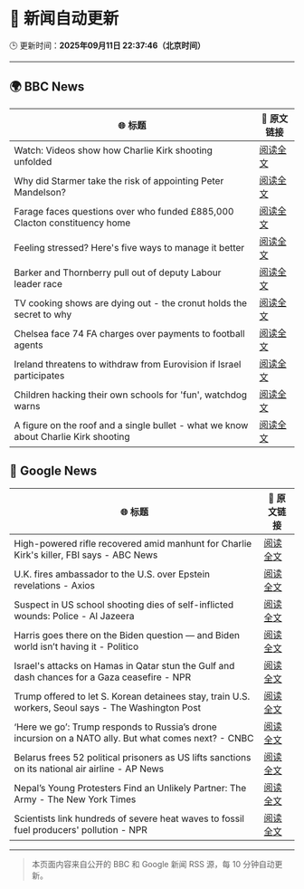 # 🧠 新闻自动更新

🕒 更新时间：**2025年09月11日 22:37:46（北京时间）**

---

## 🌍 BBC News

| 🌐 标题 | 🔗 原文链接 |
|--------|-------------|
| Watch: Videos show how Charlie Kirk shooting unfolded | [阅读全文](https://www.bbc.com/news/videos/ckg3xp9g9zwo?at_medium=RSS&at_campaign=rss) |
| Why did Starmer take the risk of appointing Peter Mandelson? | [阅读全文](https://www.bbc.com/news/articles/cjd1egrlj0mo?at_medium=RSS&at_campaign=rss) |
| Farage faces questions over who funded £885,000 Clacton constituency home | [阅读全文](https://www.bbc.com/news/articles/ce845w70g0yo?at_medium=RSS&at_campaign=rss) |
| Feeling stressed? Here's five ways to manage it better | [阅读全文](https://www.bbc.com/news/articles/cg42zq7nqxwo?at_medium=RSS&at_campaign=rss) |
| Barker and Thornberry pull out of deputy Labour leader race | [阅读全文](https://www.bbc.com/news/articles/cg7dzejkz4ro?at_medium=RSS&at_campaign=rss) |
| TV cooking shows are dying out - the cronut holds the secret to why | [阅读全文](https://www.bbc.com/news/articles/c0jq1d63l7lo?at_medium=RSS&at_campaign=rss) |
| Chelsea face 74 FA charges over payments to football agents | [阅读全文](https://www.bbc.com/sport/football/articles/c8643dp5043o?at_medium=RSS&at_campaign=rss) |
| Ireland threatens to withdraw from Eurovision if Israel participates | [阅读全文](https://www.bbc.com/news/articles/c5yvd8158ywo?at_medium=RSS&at_campaign=rss) |
| Children hacking their own schools for 'fun', watchdog warns | [阅读全文](https://www.bbc.com/news/articles/c203pedz58go?at_medium=RSS&at_campaign=rss) |
| A figure on the roof and a single bullet - what we know about Charlie Kirk shooting | [阅读全文](https://www.bbc.com/news/articles/cy04p4x21e5o?at_medium=RSS&at_campaign=rss) |

## 📰 Google News

| 🌐 标题 | 🔗 原文链接 |
|--------|-------------|
| High-powered rifle recovered amid manhunt for Charlie Kirk's killer, FBI says - ABC News | [阅读全文](https://news.google.com/rss/articles/CBMiowFBVV95cUxQNG1TZ2pib1pNRzhwdEU1SlpXQkFlUndlRnJ5VEo3RDlEVHplSDF6M0x6OVg5aEZNT2ZnM2x0Tm51SXFyOWhaQUYzSF9NZmtxYWxjRFhOV0cxS1VWdVBYUlNBeFBlRFJja0RHd2lWZi1zV1lUMnJEbDUyOC1vMzhWcTFQOVRZSk9hRWgxaUFzTzA2czN3M2prNDVhTWVOMXkteURv0gGoAUFVX3lxTE9HMU1neEN3OVNNNndJeVVkUUxFVURwaFhPN1hDNkgwUVdTaXJKUk9QdkZKc3ZyYzJBd0lYUkd6bVhMdF81SV9keFk2ZllyRFV6TjUwcVFsQmowbFZjSzlhNGY5NWZESlNhdVo1MFBCU0N1bDhBemZJb1lqemtDSGJfUUZaaG9zWlJ2eVFsWVNnc01Sa1RfME4yREF3a1BGcFJDUnNtMHBtMw?oc=5) |
| U.K. fires ambassador to the U.S. over Epstein revelations - Axios | [阅读全文](https://news.google.com/rss/articles/CBMihgFBVV95cUxOMGE3clNfTVROTmlZRzRLeEZSeExTYUFvN1FoTENuckdGRlR5UWJYM1Q5RHk2TXBYR1V1bnJ1SzVuSVpPVlQtOUhyUVdSYlBid2tkLTl6UlZuVVZQUVlRZ284cjJ6NEF2VXFzaUJTbVZ0UFRJMmZya0hhRkVaM1ZnWWJTUGc1UQ?oc=5) |
| Suspect in US school shooting dies of self-inflicted wounds: Police - Al Jazeera | [阅读全文](https://news.google.com/rss/articles/CBMiqwFBVV95cUxPekpVa2ZseEJ2d3FxV0FpZ1pERVBjNkpZa2ZqNzMzMWE0eFUzbGN6M0NGU2l5SlNYbzd2YkFubll6dHZ5dm5yVG5iQUVmNXczV1phUkNiXzRNUEFNM3ZHNzMxbTNPdGlNc1ZwZDJyOGtZNnZvdGJscmp1b05nMEVEejNXVzVNNEFVVHc2d2VZOWhyd0p0aVVjb21iNnVIQ3FDODJNVUZvWi0wREHSAbABQVVfeXFMUF9vclpLMklOOWFCTHlPZWhITkJyNVd6UmRUbTJzX3pOcExqSnl6cWVCUDF3d1FLM3FiUUY4SURaTmJRWUVmaUwyaHBxWDNNLTR2RDdSTmlHY2FQQWlEcUhXQzNyTENzUDNVYWZzNWtPRGNSbklnZm1ReXMzVU9TMkRUQ25NaVJNcHVoZk9qNm5BQmFUYkk5R3UtaXUyYU9vemFBVEVHcFNUX25zaUwzV3k?oc=5) |
| Harris goes there on the Biden question — and Biden world isn’t having it - Politico | [阅读全文](https://news.google.com/rss/articles/CBMihgFBVV95cUxPMTJjSjAtWFVqa0ItTVZlUFBPSHE2ZkIwOEVRNncxeklYNUxRMzREb3JHcFpkZURySTJnWU13bDQtcm1uU2Y2cWItbTNkTnVGV0s0Uy1xVVhCa3FlT2pvNF9EbTRKZjFjLXRxVG5tOGpwSlFjVWVQSWt6M3VRdHpoZ200bkF4dw?oc=5) |
| Israel's attacks on Hamas in Qatar stun the Gulf and dash chances for a Gaza ceasefire - NPR | [阅读全文](https://news.google.com/rss/articles/CBMijAFBVV95cUxPS0JDb1hFMFRWaU1GSE5GX0c4NkllVVlmbkVnQjhNSTh1dlFOZGNEcU13dDEtMWg2alZOVndBeklKYmZHU2szdUNFRVROaGd0R1FWZkJrX1YySGhLS254dDQ0bmVBWkNfRnpvTkJmZUN0aHBMZUM3MDdTWlRxSG5MbTV6dXB4WjkzenlnYQ?oc=5) |
| Trump offered to let S. Korean detainees stay, train U.S. workers, Seoul says - The Washington Post | [阅读全文](https://news.google.com/rss/articles/CBMijgFBVV95cUxNU0RpMENTV3RlaDJOaUc2d1dDZHl3SUduTG9qM20zdTltNE8zSE9MYTZUUzFsSUc1TXVBYUFMcUUxNzRLY0FraGFZS2JBQ2FfM0UtM2huUUZZQm5ocDl0SURQbU5xZVlSVzFUNzhGSkpoMXlUVVNFZ2hRNXVITU9OZDViUzZRM2lwazY5WHN3?oc=5) |
| ‘Here we go’: Trump responds to Russia’s drone incursion on a NATO ally. But what comes next? - CNBC | [阅读全文](https://news.google.com/rss/articles/CBMipAFBVV95cUxNRmtvbURNUEw1ZThOS1c0UnhlSXVKQmdFQmRDdDJCdXlfaEpvVW9OdGZOcGgtY1NsMkdfRG9pa19GUE9uajBsQkY1SGJ3YnZqSDhlOXoxLWhkZGdVVTF3NE9wR0syMTR3S2ZlQzA0VXVqZWE0U0lMUHdyMlZlNEx6Mkx1dTliRGZoUkhJX3puTTd2WnZWVEI1YVNNWFo3QTlqZTlIWdIBqgFBVV95cUxQdVZCbG91Ylo1dDZiaFc2aG9SOUpBRmRKTVdFRnNOYVF3X3Uxem9Rb3d1VDBRSVRnTVNCbjBiaVhTWnpYNUhlVXVLc29waDlpUTQtdjM3bXRrcTM3b19XZXVXQlBkdV84eF8xTWhrdTJsUmxqSUljTlY5SS1QTm9GN3puSjFPRGhWTF9yR2xMaUYzcng1RTRSNlZYN3c0NnhZaWs5Z0d3dVJaZw?oc=5) |
| Belarus frees 52 political prisoners as US lifts sanctions on its national air airline - AP News | [阅读全文](https://news.google.com/rss/articles/CBMilAFBVV95cUxPY1hqUXA3R2lzZVJmUDQ2a2dSSzNoWjVydElJSzVDNkczUFZzS3pvblV1aHlsVXE2NkxUM3JTbGxoTnF2dWM1QkdXdTk1QXJQRExnN3dSMGVxYnJHWWtVY083emh4VmpIdnB0M1BQMlZucFd3S1o3WEY2ZGJEN0tONEpIcm9iWG12UFY4Z003STRCSUhX?oc=5) |
| Nepal’s Young Protesters Find an Unlikely Partner: The Army - The New York Times | [阅读全文](https://news.google.com/rss/articles/CBMihAFBVV95cUxQa2NFQnNvQVpIUnQ3TklWWEdHVUhhd25UTXp5dkZDaDZtNzhDWk4yZnlkT01NeTgwdjZHYnhBcWIxU3FQRzkzS3NaS3MyVElNNjI4MWhwc1ZGUEpTaEdCM2xSdjYyN0w0YU94QV9DOUhQOC1lemVsNGxoT2pHOVNpb0dMYkQ?oc=5) |
| Scientists link hundreds of severe heat waves to fossil fuel producers' pollution - NPR | [阅读全文](https://news.google.com/rss/articles/CBMigwFBVV95cUxNRXZRRUh0eFNQMGpDOVoxRWstSFdlWlZWMUdCY1QyY3BlejZvU3NWd1dTZU1QYXRaX29ZNlppQW1jbjN3SFk1MGVJdFB5MVZOcmxBaWRHdnVja0hEaEVNOFQ1OThCZVVlNTF6d2lZbHgtR05SUldJTFBoRk0wOGlGMFFyZw?oc=5) |

---
> 本页面内容来自公开的 BBC 和 Google 新闻 RSS 源，每 10 分钟自动更新。